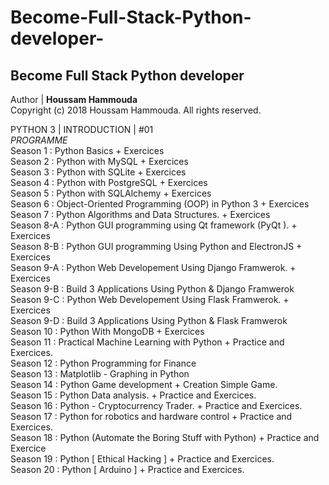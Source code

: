 # Become-Full-Stack-Python-developer-
Become Full Stack Python developer  <br>
---------------------------------
Author | <b>Houssam Hammouda</b> <br>
Copyright (c) 2018 Houssam Hammouda. All rights reserved.<br>

PYTHON 3 | INTRODUCTION | #01 <br>
*PROGRAMME* <br>
Season ​1 : Python Basics + Exercices <br>
Season 2 : Python with MySQL + Exercices <br>
Season 3 : Python with SQLite + Exercices <br>
Season 4 : Python with PostgreSQL + Exercices <br>
Season 5 : Python with SQLAlchemy + Exercices <br>
Season 6 : Object-Oriented Programming (OOP) in Python 3 + Exercices <br>
Season 7 : Python Algorithms and Data Structures. + Exercices <br>
Season 8-A : Python GUI programming using Qt framework (PyQt ). + Exercices <br>
Season 8-B : Python GUI programming Using Python and ElectronJS + Exercices <br>
Season 9-A : Python Web Developement Using Django Framwerok. + Exercices <br>
Season 9-B : Build 3 Applications Using Python & Django Framwerok <br>
Season 9-C : Python Web Developement Using Flask Framwerok. + Exercices <br>
Season 9-D : Build 3 Applications Using Python & Flask Framwerok <br>
Season 10 : Python With MongoDB + Exercices <br>
Season 11 : Practical Machine Learning with Python + Practice and Exercices. <br>
Season 12 : Python Programming for Finance <br>
Season 13 : Matplotlib - Graphing in Python <br>
Season 14 : Python Game development + Creation Simple Game. <br>
Season 15 : Python Data analysis. + Practice and Exercices.  <br>
Season 16 : Python - Cryptocurrency Trader. + Practice and Exercices.  <br>
Season 17 : Python for robotics and hardware control + Practice and Exercices. <br>
Season 18 : Python (Automate the Boring Stuff with Python) + Practice and Exercice <br>
Season 19 : Python [ Ethical Hacking ] + Practice and Exercices. <br>
Season 20 : Python [ Arduino ] + Practice and Exercices. <br>
